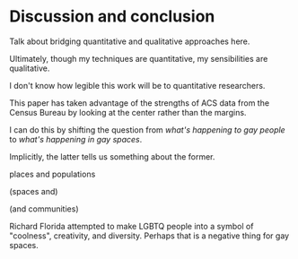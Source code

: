 ---
---

# Discussion and conclusion

Talk about bridging quantitative and qualitative approaches here.

Ultimately, though my techniques are quantitative, my sensibilities are qualitative.

I don't know how legible this work will be to quantitative researchers.

This paper has taken advantage of the strengths of ACS data from the Census Bureau by looking at the center rather than the margins.

I can do this by shifting the question from *what's happening to gay people* to *what's happening in gay spaces*.

Implicitly, the latter tells us something about the former.

places and populations

(spaces and)

(and communities)

Richard Florida attempted to make LGBTQ people into a symbol of "coolness", creativity, and diversity. Perhaps that is a negative thing for gay spaces.
